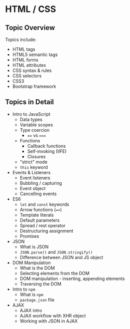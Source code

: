 # HTML / CSS
## Topic Overview
Topics include:
* HTML tags
* HTML5 semantic tags
* HTML forms
* HTML attributes
* CSS syntax & rules
* CSS selectors
* CSS3
* Bootstrap framework


## Topics in Detail
* Intro to JavaScript
  * Data types
  * Variable scopes
  * Type coercion
    * `==` vs `===`
  * Functions
    * Callback functions
    * Self-invoking (IIFE)
    * Closures
  * "strict" mode
  * `this` keyword
* Events & Listeners
  * Event listeners
  * Bubbling / capturing
  * Event object
  * Cancelling events
* ES6
  * `let` and `const` keywords
  * Arrow functions (`=>`)
  * Template literals
  * Default parameters
  * Spread / rest operator
  * Destructuring assignment
  * Promises
* JSON
  * What is JSON
  * `JSON.parse()` and `JSON.stringify()`
  * Difference between JSON and JS object
* DOM Manipulation
  * What is the DOM
  * Selecting elements from the DOM
  * DOM manipulation - inserting, appending elements
  * Traversing the DOM
* Intro to `npm`
  * What is `npm`
  * `package.json` file
* AJAX
  * AJAX intro
  * AJAX workflow with XHR object
  * Working with JSON in AJAX
